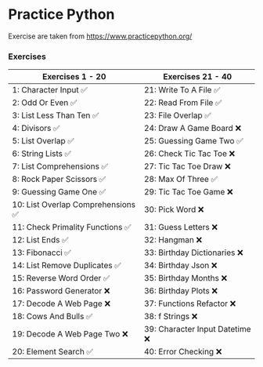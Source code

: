 # Practice Python
Exercise are taken from https://www.practicepython.org/

### Exercises

| Exercises 1 - 20                    | Exercises 21 - 40                   |
|-------------------------------------|-------------------------------------|
| 1: Character Input ✅                | 21: Write To A File ✅              |
| 2: Odd Or Even ✅                    | 22: Read From File ✅               |
| 3: List Less Than Ten ✅             | 23: File Overlap ✅                 |
| 4: Divisors ✅                       | 24: Draw A Game Board ❌            |
| 5: List Overlap ✅                   | 25: Guessing Game Two ✅            |
| 6: String Lists ✅                   | 26: Check Tic Tac Toe ❌            |
| 7: List Comprehensions ✅            | 27: Tic Tac Toe Draw ❌            |
| 8: Rock Paper Scissors ✅            | 28: Max Of Three ✅                 |
| 9: Guessing Game One ✅              | 29: Tic Tac Toe Game ❌             |
| 10: List Overlap Comprehensions ✅   | 30: Pick Word ❌                    |
| 11: Check Primality Functions ✅     | 31: Guess Letters ❌                |
| 12: List Ends ✅                     | 32: Hangman ❌                      |
| 13: Fibonacci ✅                     | 33: Birthday Dictionaries ❌        |
| 14: List Remove Duplicates ✅        | 34: Birthday Json ❌                |
| 15: Reverse Word Order ✅            | 35: Birthday Months ❌              |
| 16: Password Generator ❌            | 36: Birthday Plots ❌               |
| 17: Decode A Web Page ❌             | 37: Functions Refactor ❌           |
| 18: Cows And Bulls ✅                | 38: f Strings ❌                    |
| 19: Decode A Web Page Two ❌         | 39: Character Input Datetime ❌     |
| 20: Element Search ✅                | 40: Error Checking ❌               |
